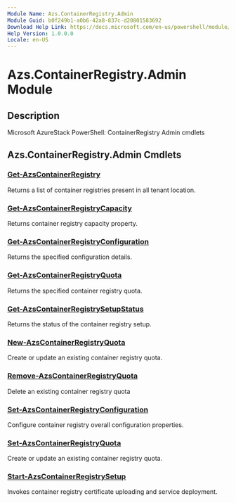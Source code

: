 ```yaml
---
Module Name: Azs.ContainerRegistry.Admin
Module Guid: b0f249b1-a0b6-42a8-837c-d20801583692
Download Help Link: https://docs.microsoft.com/en-us/powershell/module/azs.containerregistry.admin
Help Version: 1.0.0.0
Locale: en-US
---
```


# Azs.ContainerRegistry.Admin Module
## Description
Microsoft AzureStack PowerShell: ContainerRegistry Admin cmdlets

## Azs.ContainerRegistry.Admin Cmdlets
### [Get-AzsContainerRegistry](Get-AzsContainerRegistry.md)
Returns a list of container registries present in all tenant location.

### [Get-AzsContainerRegistryCapacity](Get-AzsContainerRegistryCapacity.md)
Returns container registry capacity property.

### [Get-AzsContainerRegistryConfiguration](Get-AzsContainerRegistryConfiguration.md)
Returns the specified configuration details.

### [Get-AzsContainerRegistryQuota](Get-AzsContainerRegistryQuota.md)
Returns the specified container registry quota.

### [Get-AzsContainerRegistrySetupStatus](Get-AzsContainerRegistrySetupStatus.md)
Returns the status of the container registry setup.

### [New-AzsContainerRegistryQuota](New-AzsContainerRegistryQuota.md)
Create or update an existing container registry quota.

### [Remove-AzsContainerRegistryQuota](Remove-AzsContainerRegistryQuota.md)
Delete an existing container registry quota

### [Set-AzsContainerRegistryConfiguration](Set-AzsContainerRegistryConfiguration.md)
Configure container registry overall configuration properties.

### [Set-AzsContainerRegistryQuota](Set-AzsContainerRegistryQuota.md)
Create or update an existing container registry quota.

### [Start-AzsContainerRegistrySetup](Start-AzsContainerRegistrySetup.md)
Invokes container registry certificate uploading and service deployment.

